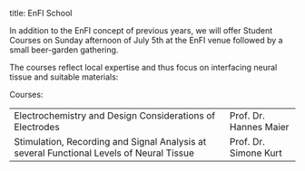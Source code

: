 title: EnFI School


In addition to the EnFI concept of previous years, we will offer Student Courses on Sunday afternoon of July 5th at the EnFI venue followed by a small beer-garden gathering.   

The courses reflect local expertise and thus focus on interfacing neural tissue and suitable materials:

Courses:

|                                                                                        |                     |   
|--------------------------------------------------------------------------------------- |---------------------|   
|Electrochemistry and Design Considerations of Electrodes                                | Prof. Dr. Hannes Maier|  
|Stimulation, Recording and Signal Analysis at several Functional Levels of Neural Tissue| Prof. Dr. Simone Kurt|  

